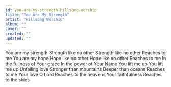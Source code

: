 ```yaml
---
id: you-are-my-strength-hillsong-worship
title: "You Are My Strength"
artist: "Hillsong Worship"
album: ""
cover: ""
created: ""
updated: ""
---
```


You are my strength
Strength like no other
Strength like no other
Reaches to me
You are my hope
Hope like no other
Hope like no other
Reaches to me
In the fullness of Your grace
In the power of Your Name
You lift me up
You lift me up
Unfailing love
Stronger than mountains
Deeper than oceans
Reaches to me
Your love O Lord
Reaches to the heavens
Your faithfulness
Reaches to the skies